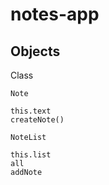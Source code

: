 # notes-app

## Objects

Class
```
Note

this.text
createNote()
```
```
NoteList

this.list
all
addNote
```
